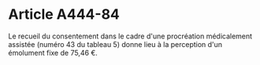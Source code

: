 # Article A444-84

Le recueil du consentement dans le cadre d'une procréation médicalement assistée (numéro 43 du tableau 5) donne lieu à la perception d'un émolument fixe de 75,46 €.
